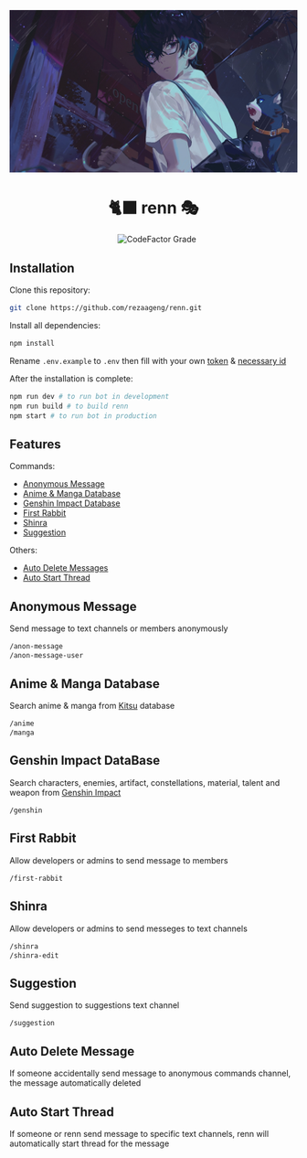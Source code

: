 <a href="https://twitter.com/fajyobore323/status/1449562477230903300?s=20&t=udF7we2rztKHqA33uLyWQQ">![Header](https://raw.githubusercontent.com/rezaageng/github-img/main/renn/renn169.jpg)</a>

<h1 align="center">🐈‍⬛ renn 🎭</h1>

<div align="center">
  <img src="https://img.shields.io/badge/Discord-%237289DA.svg?style=for-the-badge&logo=discord&logoColor=white" alt="">
  <img src="https://img.shields.io/badge/typescript-%23007ACC.svg?style=for-the-badge&logo=typescript&logoColor=white" alt="">
  <img src="https://img.shields.io/badge/node.js-6DA55F?style=for-the-badge&logo=node.js&logoColor=white" alt="">
  <img src="https://img.shields.io/codefactor/grade/github/rezaageng/renn?style=for-the-badge" alt="CodeFactor Grade">
</div>

## Installation

Clone this repository:

```sh
git clone https://github.com/rezaageng/renn.git
```

Install all dependencies:

```sh
npm install
```

Rename `.env.example` to `.env` then fill with your own [token](https://discordjs.guide/preparations/setting-up-a-bot-application.html#creating-your-bot) & [necessary id](https://support.discord.com/hc/en-us/articles/206346498-Where-can-I-find-my-User-Server-Message-ID-)

After the installation is complete:

```sh
npm run dev # to run bot in development
npm run build # to build renn
npm start # to run bot in production
```

## Features

Commands:

- [Anonymous Message](#anonymous-message)
- [Anime & Manga Database](#anime--manga-database)
- [Genshin Impact Database](#genshin-impact-database)
- [First Rabbit](#first-rabbit)
- [Shinra](#shinra)
- [Suggestion](#suggestion)

Others:

- [Auto Delete Messages]()
- [Auto Start Thread]()

## Anonymous Message

Send message to text channels or members anonymously

```
/anon-message
/anon-message-user
```

## Anime & Manga Database

Search anime & manga from [Kitsu](https://kitsu.io/) database

```
/anime
/manga
```

## Genshin Impact DataBase

Search characters, enemies, artifact, constellations, material, talent and weapon from [Genshin Impact](https://genshin.hoyoverse.com/en)

```
/genshin
```

## First Rabbit

Allow developers or admins to send message to members

```
/first-rabbit
```

## Shinra

Allow developers or admins to send messeges to text channels

```
/shinra
/shinra-edit
```

## Suggestion

Send suggestion to suggestions text channel

```
/suggestion
```

## Auto Delete Message

If someone accidentally send message to anonymous commands channel, the message automatically deleted

## Auto Start Thread

If someone or renn send message to specific text channels, renn will automatically start thread for the message

